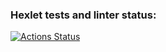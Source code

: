 ### Hexlet tests and linter status:
[![Actions Status](https://github.com/VictoryPashkova/frontend-project-44/workflows/hexlet-check/badge.svg)](https://github.com/VictoryPashkova/frontend-project-44/actions)